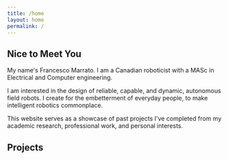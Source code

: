 ```yaml
---
title: /home
layout: home
permalink: /
---
```


## Nice to Meet You

My name's Francesco Marrato. I am a Canadian roboticist with a MASc in Electrical and Computer engineering.

I am interested in the design of reliable, capable, and dynamic, autonomous field robots. I create for the embetterment of everyday people, to make intelligent robotics commonplace. 

This website serves as a showcase of past projects I've completed from my academic research, professional work, and personal interests.

## Projects

